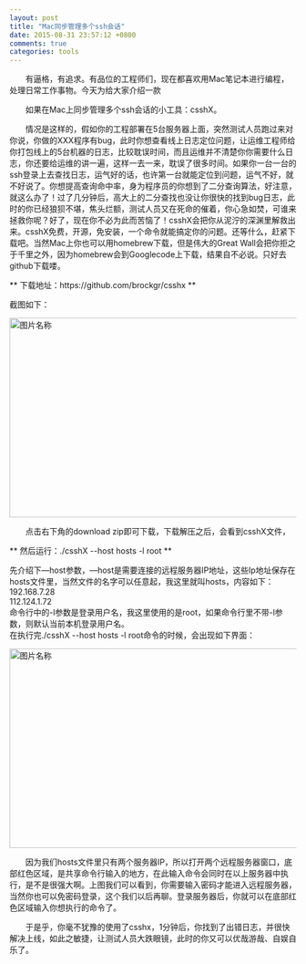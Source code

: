 ```yaml
---
layout: post
title: "Mac同步管理多个ssh会话"
date: 2015-08-31 23:57:12 +0800
comments: true
categories: tools
---
```



<p>&emsp;&emsp;有逼格，有追求。有品位的工程师们，现在都喜欢用Mac笔记本进行编程，处理日常工作事物。今天为给大家介绍一款</p>

<p>&emsp;&emsp;如果在Mac上同步管理多个ssh会话的小工具：csshX。</p>
<p>&emsp;&emsp;情况是这样的，假如你的工程部署在5台服务器上面，突然测试人员跑过来对你说，你做的XXX程序有bug，此时你想查看线上日志定位问题，让运维工程师给你打包线上的5台机器的日志，比较耽误时间，而且运维并不清楚你你需要什么日志，你还要给运维的讲一遍，这样一去一来，耽误了很多时间。如果你一台一台的ssh登录上去查找日志，运气好的话，也许第一台就能定位到问题，运气不好，就不好说了。你想提高查询命中率，身为程序员的你想到了二分查询算法，好注意，就这么办了！过了几分钟后，高大上的二分查找也没让你很快的找到bug日志，此时的你已经狼狈不堪，焦头烂额，测试人员又在死命的催着，你心急如焚，可谁来拯救你呢？好了，现在你不必为此而苦恼了！csshX会把你从泥泞的深渊里解救出来。csshX免费，开源，免安装，一个命令就能搞定你的问题。还等什么，赶紧下载吧。当然Mac上你也可以用homebrew下载，但是伟大的Great Wall会把你拒之于千里之外，因为homebrew会到Googlecode上下载，结果自不必说。只好去github下载喽。</p>
** 下载地址：https://github.com/brockgr/csshx **
<p>截图如下：</p>

 <img src="http://javac.me/blogimg/tools/csshx.jpg" width = "600" height = "350" alt="图片名称" align=center />
 
<p>&emsp;&emsp;点击右下角的download zip即可下载，下载解压之后，会看到csshX文件，</p>
** 然后运行：./csshX --host hosts -l root **
<p>
先介绍下—host参数，—host是需要连接的远程服务器IP地址，这些Ip地址保存在hosts文件里，当然文件的名字可以任意起，我这里就叫hosts，内容如下：<br>
192.168.7.28<br>
112.124.1.72<br>
命令行中的-l参数是登录用户名，我这里使用的是root，如果命令行里不带-l参数，则默认当前本机登录用户名。<br>
在执行完./csshX --host hosts -l root命令的时候，会出现如下界面：
</p>

 <img src="http://javac.me/blogimg/tools/csshx-jieshi.jpg" width = "600" height = "350" alt="图片名称" align=center />
 
<p>&emsp;&emsp;因为我们hosts文件里只有两个服务器IP，所以打开两个远程服务器窗口，底部红色区域，是共享命令行输入的地方，在此输入命令会同时在以上服务器中执行，是不是很强大啊。上图我们可以看到，你需要输入密码才能进入远程服务器，当然你也可以免密码登录，这个我们以后再聊。登录服务器后，你就可以在底部红色区域输入你想执行的命令了。</p>
<p>&emsp;&emsp;于是乎，你毫不犹豫的使用了csshx，1分钟后，你找到了出错日志，并很快解决上线，如此之敏捷，让测试人员大跌眼镜，此时的你又可以优哉游哉、自娱自乐了。</p>
